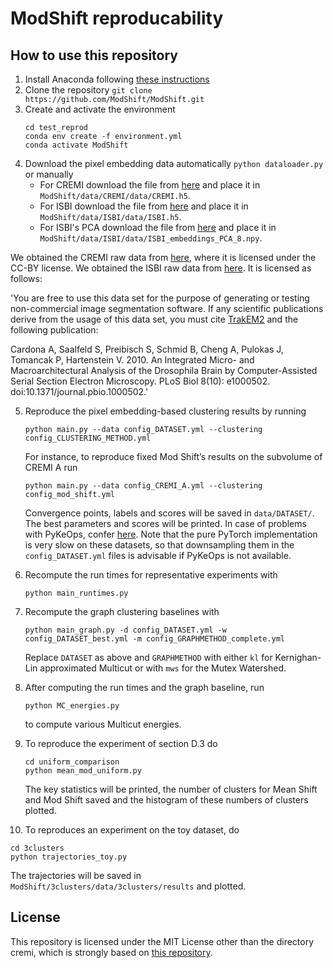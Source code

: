 # ModShift reproducability

## How to use this repository

1. Install Anaconda following [these instructions](https://docs.conda.io/projects/conda/en/latest/user-guide/install/)
2. Clone the repository `git clone https://github.com/ModShift/ModShift.git`
3. Create and activate the environment
   ```
   cd test_reprod
   conda env create -f environment.yml
   conda activate ModShift
   ```
4. Download the pixel embedding data automatically `python dataloader.py` or manually
   * For  CREMI  download  the  file  from [here](https://drive.google.com/file/d/1eOPfoKXmDPnxt_hibRjCMN4K8c4jhYWO/view) and place it in `ModShift/data/CREMI/data/CREMI.h5`.
   * For ISBI download the file from [here](https://drive.google.com/file/d/1E_OqBdOqEIfrK19H4gOxN2qkGYNbAknR/view) and place it in `ModShift/data/ISBI/data/ISBI.h5`.
   * For ISBI's PCA download the file from [here](https://drive.google.com/open?id=1r5n8ReXsJZXk0xrNsPJZ01SJUCzFRV9E) and place it in `ModShift/data/ISBI/data/ISBI_embeddings_PCA_8.npy`.
   
We obtained the CREMI raw data from [here](https://cremi.org/), where it is licensed under the CC-BY license.
We obtained the ISBI raw data  from [here](http://brainiac2.mit.edu/isbi_challenge/home). It is licensed as follows:

   'You are free to use this data set for the purpose of generating or testing non-commercial image segmentation software. If any scientific publications derive from the usage of this data set, you must cite [TrakEM2](http://t2.ini.uzh.ch/trakem2.html) and the following publication:

Cardona A, Saalfeld S, Preibisch S, Schmid B, Cheng A, Pulokas J, Tomancak P, Hartenstein V. 2010. An Integrated Micro- and Macroarchitectural Analysis of the Drosophila Brain by Computer-Assisted Serial Section Electron Microscopy. PLoS Biol 8(10): e1000502. doi:10.1371/journal.pbio.1000502.'
     
5. Reproduce  the  pixel  embedding-based  clustering  results by running
   ```
   python main.py --data config_DATASET.yml --clustering config_CLUSTERING_METHOD.yml
   ```
   For instance, to reproduce fixed Mod Shift’s results on the subvolume of CREMI A run
   ```
   python main.py --data config_CREMI_A.yml --clustering config_mod_shift.yml
   ```
   Convergence points, labels and scores will be saved in `data/DATASET/`. The best parameters and scores will be printed.
   In case of problems with PyKeOps, confer [here](https://www.kernel-operations.io/keops/python/installation.html). Note that the pure PyTorch implementation is very slow on these datasets, so that downsampling them in the `config_DATASET.yml` files is advisable if PyKeOps is not available.
6. Recompute the run times for representative experiments with 
   ```
   python main_runtimes.py
   ```
7. Recompute the graph clustering baselines with
   ```
   python main_graph.py -d config_DATASET.yml -w config_DATASET_best.yml -m config_GRAPHMETHOD_complete.yml
   ```
   Replace `DATASET` as above and `GRAPHMETHOD` with either `kl` for Kernighan-Lin approximated Multicut or with `mws` 
   for the Mutex Watershed.
   
8. After computing the run times and the graph baseline, run
   ```
   python MC_energies.py
   ```
   to compute various Multicut energies.
9. To reproduce the experiment of section D.3 do 
   ```
   cd uniform_comparison
   python mean_mod_uniform.py
   ```
   The key statistics will be printed, the number of clusters for Mean Shift and Mod Shift saved and the histogram of these numbers of clusters plotted.
10. To reproduces an experiment on the toy dataset, do
   ```
   cd 3clusters
   python trajectories_toy.py
   ```
   The trajectories will be saved in `ModShift/3clusters/data/3clusters/results` and plotted.
  
 ## License 
 This repository is licensed under the MIT License other than the directory cremi, which is strongly based on [this repository](https://github.com/cremi/cremi_python).

